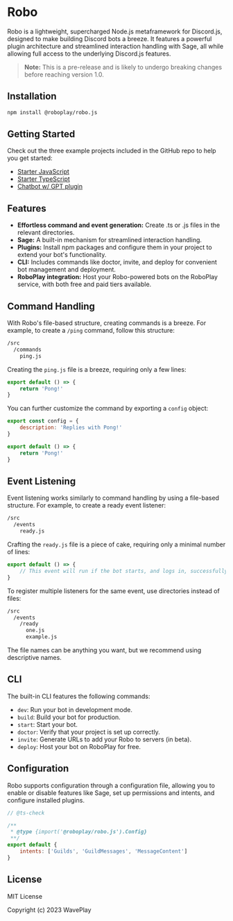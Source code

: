 # Robo

Robo is a lightweight, supercharged Node.js metaframework for Discord.js, designed to make building Discord bots a breeze. It features a powerful plugin architecture and streamlined interaction handling with Sage, all while allowing full access to the underlying Discord.js features.

> **Note:** This is a pre-release and is likely to undergo breaking changes before reaching version 1.0.

## Installation

```bash
npm install @roboplay/robo.js
```

## Getting Started

Check out the three example projects included in the GitHub repo to help you get started:

- [Starter JavaScript](/examples/starter-javascript/)
- [Starter TypeScript](/examples/starter-typescript/)
- [Chatbot w/ GPT plugin](/examples/gpt-chatbot/)

## Features

- **Effortless command and event generation:** Create .ts or .js files in the relevant directories.
- **Sage:** A built-in mechanism for streamlined interaction handling.
- **Plugins:** Install npm packages and configure them in your project to extend your bot's functionality.
- **CLI:** Includes commands like doctor, invite, and deploy for convenient bot management and deployment.
- **RoboPlay integration:** Host your Robo-powered bots on the RoboPlay service, with both free and paid tiers available.

## Command Handling

With Robo's file-based structure, creating commands is a breeze. For example, to create a `/ping` command, follow this structure:

```bash
/src
  /commands
    ping.js
```

Creating the `ping.js` file is a breeze, requiring only a few lines:

```javascript
export default () => {
	return 'Pong!'
}
```

You can further customize the command by exporting a `config` object:

```javascript
export const config = {
	description: 'Replies with Pong!'
}

export default () => {
	return 'Pong!'
}
```

## Event Listening

Event listening works similarly to command handling by using a file-based structure. For example, to create a ready event listener:

```bash
/src
  /events
    ready.js
```

Crafting the `ready.js` file is a piece of cake, requiring only a minimal number of lines:

```javascript
export default () => {
	// This event will run if the bot starts, and logs in, successfully.
}
```

To register multiple listeners for the same event, use directories instead of files:

```bash
/src
  /events
    /ready
      one.js
      example.js
```

The file names can be anything you want, but we recommend using descriptive names.

## CLI

The built-in CLI features the following commands:

- `dev`: Run your bot in development mode.
- `build`: Build your bot for production.
- `start`: Start your bot.
- `doctor`: Verify that your project is set up correctly.
- `invite`: Generate URLs to add your Robo to servers (in beta).
- `deploy`: Host your bot on RoboPlay for free.

## Configuration

Robo supports configuration through a configuration file, allowing you to enable or disable features like Sage, set up permissions and intents, and configure installed plugins.

```javascript
// @ts-check

/**
 * @type {import('@roboplay/robo.js').Config}
 **/
export default {
	intents: ['Guilds', 'GuildMessages', 'MessageContent']
}
```

## License

MIT License

Copyright (c) 2023 WavePlay
